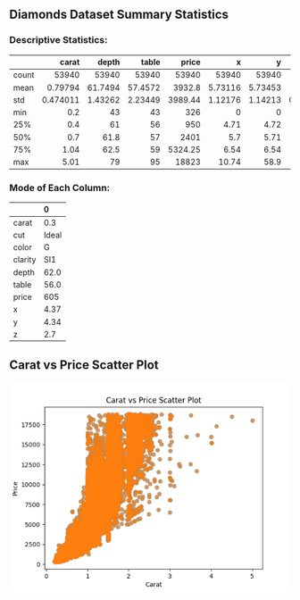 ## Diamonds Dataset Summary Statistics

### Descriptive Statistics:

|       |        carat |       depth |       table |    price |           x |           y |            z |
|:------|-------------:|------------:|------------:|---------:|------------:|------------:|-------------:|
| count | 53940        | 53940       | 53940       | 53940    | 53940       | 53940       | 53940        |
| mean  |     0.79794  |    61.7494  |    57.4572  |  3932.8  |     5.73116 |     5.73453 |     3.53873  |
| std   |     0.474011 |     1.43262 |     2.23449 |  3989.44 |     1.12176 |     1.14213 |     0.705699 |
| min   |     0.2      |    43       |    43       |   326    |     0       |     0       |     0        |
| 25%   |     0.4      |    61       |    56       |   950    |     4.71    |     4.72    |     2.91     |
| 50%   |     0.7      |    61.8     |    57       |  2401    |     5.7     |     5.71    |     3.53     |
| 75%   |     1.04     |    62.5     |    59       |  5324.25 |     6.54    |     6.54    |     4.04     |
| max   |     5.01     |    79       |    95       | 18823    |    10.74    |    58.9     |    31.8      |

### Mode of Each Column:

|         | 0     |
|:--------|:------|
| carat   | 0.3   |
| cut     | Ideal |
| color   | G     |
| clarity | SI1   |
| depth   | 62.0  |
| table   | 56.0  |
| price   | 605   |
| x       | 4.37  |
| y       | 4.34  |
| z       | 2.7   |

## Carat vs Price Scatter Plot
![Carat vs Price Scatter Plot](carat_price_scatter_plot.png)
